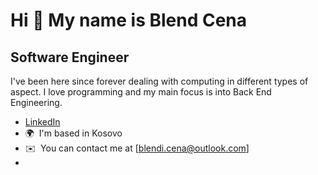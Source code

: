 Hi 👋 My name is Blend Cena
===========================

Software Engineer
-----------------

I've been here since forever dealing with computing in different types of aspect. I love programming and my main focus is into Back End Engineering.

* [LinkedIn](https://www.linkedin.com/in/blend-cena-5a64671a0/)
*   🌍  I'm based in Kosovo
*   ✉️  You can contact me at [blendi.cena@outlook.com]
*   
